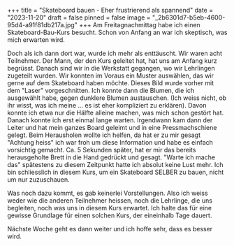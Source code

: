 +++
title = "Skateboard bauen - Eher frustrierend als spannend"
date = "2023-11-20"
draft = false
pinned = false
image = "_2b6301d7-b5eb-4600-95d4-a91f81db217a.jpg"
+++
Am Freitagnachmittag habe ich einen Skateboard-Bau-Kurs besucht. Schon von Anfang an war ich skeptisch, was mich erwarten wird. 

Doch als ich dann dort war, wurde ich mehr als enttäuscht. Wir waren acht Teilnehmer. Der Mann, der den Kurs geleitet hat, hat uns am Anfang kurz begrüsst. Danach sind wir in die Werkstatt gegangen, wo wir Lehrlingen zugeteilt wurden. Wir konnten im Voraus ein Muster auswählen, das wir gerne auf dem Skateboard haben möchte. Dieses Bild wurde vorher mit dem "Laser" vorgeschnitten. Ich konnte dann die Blumen, die ich ausgewählt habe, gegen dunklere Blumen austauschen. (Ich weiss nicht, ob ihr wisst, was ich meine ... es ist eher kompliziert zu erklären). Davon konnte ich etwa nur die Hälfte alleine machen, was mich schon gestört hat. Danach konnte ich erst einmal lange warten. Irgendwann kam dann der Leiter und hat mein ganzes Board geleimt und in eine Pressmachschiene gelegt. Beim Herausholen wollte ich helfen, da hat er zu mir gesagt "Achtung heiss" ich war froh um diese Information und habe es einfach vorsichtig gemacht. Ca. 5 Sekunden später, hat er mir das bereits herausgeholte Brett in die Hand gedrückt und gesagt. "Warte ich mache das" spätestens zu diesem Zeitpunkt hatte ich absolut keine Lust mehr. Ich bin schliesslich in diesem Kurs, um ein Skateboard SELBER zu bauen, nicht um nur zuzuschauen. 

Was noch dazu kommt, es gab keinerlei Vorstellungen. Also ich weiss weder wie die anderen Teilnehmer heissen, noch die Lehrlinge, die uns begleiten, noch was uns in diesem Kurs erwartet. Ich halte das für eine gewisse Grundlage für einen solchen Kurs, der eineinhalb Tage dauert. 

Nächste Woche geht es dann weiter und ich hoffe sehr, dass es besser wird.